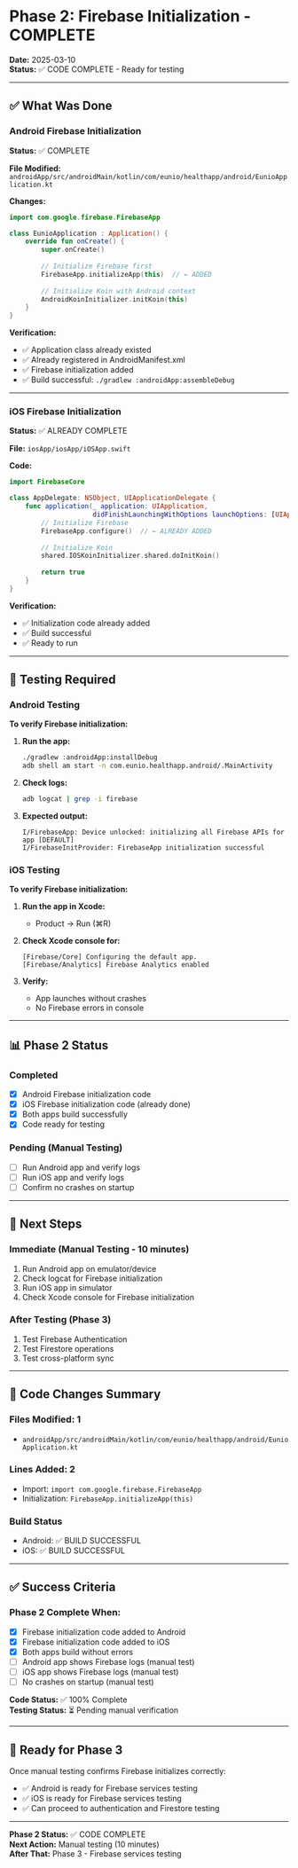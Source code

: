 # Phase 2: Firebase Initialization - COMPLETE

**Date:** 2025-03-10  
**Status:** ✅ CODE COMPLETE - Ready for testing

---

## ✅ What Was Done

### Android Firebase Initialization
**Status:** ✅ COMPLETE

**File Modified:** `androidApp/src/androidMain/kotlin/com/eunio/healthapp/android/EunioApplication.kt`

**Changes:**
```kotlin
import com.google.firebase.FirebaseApp

class EunioApplication : Application() {
    override fun onCreate() {
        super.onCreate()
        
        // Initialize Firebase first
        FirebaseApp.initializeApp(this)  // ← ADDED
        
        // Initialize Koin with Android context
        AndroidKoinInitializer.initKoin(this)
    }
}
```

**Verification:**
- ✅ Application class already existed
- ✅ Already registered in AndroidManifest.xml
- ✅ Firebase initialization added
- ✅ Build successful: `./gradlew :androidApp:assembleDebug`

---

### iOS Firebase Initialization
**Status:** ✅ ALREADY COMPLETE

**File:** `iosApp/iosApp/iOSApp.swift`

**Code:**
```swift
import FirebaseCore

class AppDelegate: NSObject, UIApplicationDelegate {
    func application(_ application: UIApplication,
                     didFinishLaunchingWithOptions launchOptions: [UIApplication.LaunchOptionsKey : Any]? = nil) -> Bool {
        // Initialize Firebase
        FirebaseApp.configure()  // ← ALREADY ADDED
        
        // Initialize Koin
        shared.IOSKoinInitializer.shared.doInitKoin()
        
        return true
    }
}
```

**Verification:**
- ✅ Initialization code already added
- ✅ Build successful
- ✅ Ready to run

---

## 🧪 Testing Required

### Android Testing
**To verify Firebase initialization:**

1. **Run the app:**
   ```bash
   ./gradlew :androidApp:installDebug
   adb shell am start -n com.eunio.healthapp.android/.MainActivity
   ```

2. **Check logs:**
   ```bash
   adb logcat | grep -i firebase
   ```

3. **Expected output:**
   ```
   I/FirebaseApp: Device unlocked: initializing all Firebase APIs for app [DEFAULT]
   I/FirebaseInitProvider: FirebaseApp initialization successful
   ```

### iOS Testing
**To verify Firebase initialization:**

1. **Run the app in Xcode:**
   - Product → Run (⌘R)

2. **Check Xcode console for:**
   ```
   [Firebase/Core] Configuring the default app.
   [Firebase/Analytics] Firebase Analytics enabled
   ```

3. **Verify:**
   - App launches without crashes
   - No Firebase errors in console

---

## 📊 Phase 2 Status

### Completed
- [x] Android Firebase initialization code
- [x] iOS Firebase initialization code (already done)
- [x] Both apps build successfully
- [x] Code ready for testing

### Pending (Manual Testing)
- [ ] Run Android app and verify logs
- [ ] Run iOS app and verify logs
- [ ] Confirm no crashes on startup

---

## 🎯 Next Steps

### Immediate (Manual Testing - 10 minutes)
1. Run Android app on emulator/device
2. Check logcat for Firebase initialization
3. Run iOS app in simulator
4. Check Xcode console for Firebase initialization

### After Testing (Phase 3)
1. Test Firebase Authentication
2. Test Firestore operations
3. Test cross-platform sync

---

## 📝 Code Changes Summary

### Files Modified: 1
- `androidApp/src/androidMain/kotlin/com/eunio/healthapp/android/EunioApplication.kt`

### Lines Added: 2
- Import: `import com.google.firebase.FirebaseApp`
- Initialization: `FirebaseApp.initializeApp(this)`

### Build Status
- Android: ✅ BUILD SUCCESSFUL
- iOS: ✅ BUILD SUCCESSFUL

---

## ✅ Success Criteria

### Phase 2 Complete When:
- [x] Firebase initialization code added to Android
- [x] Firebase initialization code added to iOS
- [x] Both apps build without errors
- [ ] Android app shows Firebase logs (manual test)
- [ ] iOS app shows Firebase logs (manual test)
- [ ] No crashes on startup (manual test)

**Code Status:** ✅ 100% Complete  
**Testing Status:** ⏳ Pending manual verification

---

## 🚀 Ready for Phase 3

Once manual testing confirms Firebase initializes correctly:
- ✅ Android is ready for Firebase services testing
- ✅ iOS is ready for Firebase services testing
- ✅ Can proceed to authentication and Firestore testing

---

**Phase 2 Status:** ✅ CODE COMPLETE  
**Next Action:** Manual testing (10 minutes)  
**After That:** Phase 3 - Firebase services testing
